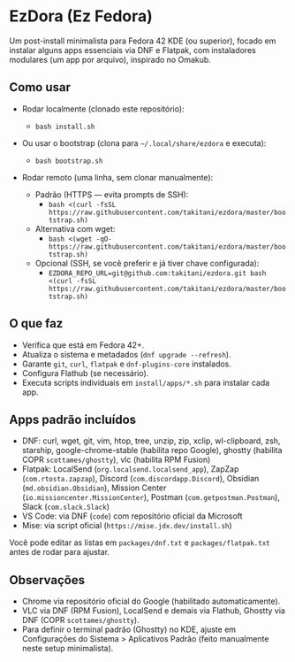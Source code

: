 # EzDora (Ez Fedora)

Um post-install minimalista para Fedora 42 KDE (ou superior), focado em instalar alguns apps essenciais via DNF e Flatpak, com instaladores modulares (um app por arquivo), inspirado no Omakub.

## Como usar

- Rodar localmente (clonado este repositório):
  - `bash install.sh`

- Ou usar o bootstrap (clona para `~/.local/share/ezdora` e executa):
  - `bash bootstrap.sh`

- Rodar remoto (uma linha, sem clonar manualmente):
  - Padrão (HTTPS — evita prompts de SSH):
    - `bash <(curl -fsSL https://raw.githubusercontent.com/takitani/ezdora/master/bootstrap.sh)`
  - Alternativa com wget:
    - `bash <(wget -qO- https://raw.githubusercontent.com/takitani/ezdora/master/bootstrap.sh)`
  - Opcional (SSH, se você preferir e já tiver chave configurada):
    - `EZDORA_REPO_URL=git@github.com:takitani/ezdora.git bash <(curl -fsSL https://raw.githubusercontent.com/takitani/ezdora/master/bootstrap.sh)`

## O que faz

- Verifica que está em Fedora 42+.
- Atualiza o sistema e metadados (`dnf upgrade --refresh`).
- Garante `git`, `curl`, `flatpak` e `dnf-plugins-core` instalados.
- Configura Flathub (se necessário).
- Executa scripts individuais em `install/apps/*.sh` para instalar cada app.

## Apps padrão incluídos

- DNF: curl, wget, git, vim, htop, tree, unzip, zip, xclip, wl-clipboard, zsh, starship, google-chrome-stable (habilita repo Google), ghostty (habilita COPR `scottames/ghostty`), vlc (habilita RPM Fusion)
- Flatpak: LocalSend (`org.localsend.localsend_app`), ZapZap (`com.rtosta.zapzap`), Discord (`com.discordapp.Discord`), Obsidian (`md.obsidian.Obsidian`), Mission Center (`io.missioncenter.MissionCenter`), Postman (`com.getpostman.Postman`), Slack (`com.slack.Slack`)
- VS Code: via DNF (`code`) com repositório oficial da Microsoft
- Mise: via script oficial (`https://mise.jdx.dev/install.sh`)

Você pode editar as listas em `packages/dnf.txt` e `packages/flatpak.txt` antes de rodar para ajustar.

## Observações

- Chrome via repositório oficial do Google (habilitado automaticamente).
- VLC via DNF (RPM Fusion), LocalSend e demais via Flathub, Ghostty via DNF (COPR `scottames/ghostty`).
- Para definir o terminal padrão (Ghostty) no KDE, ajuste em Configurações do Sistema > Aplicativos Padrão (feito manualmente neste setup minimalista).
